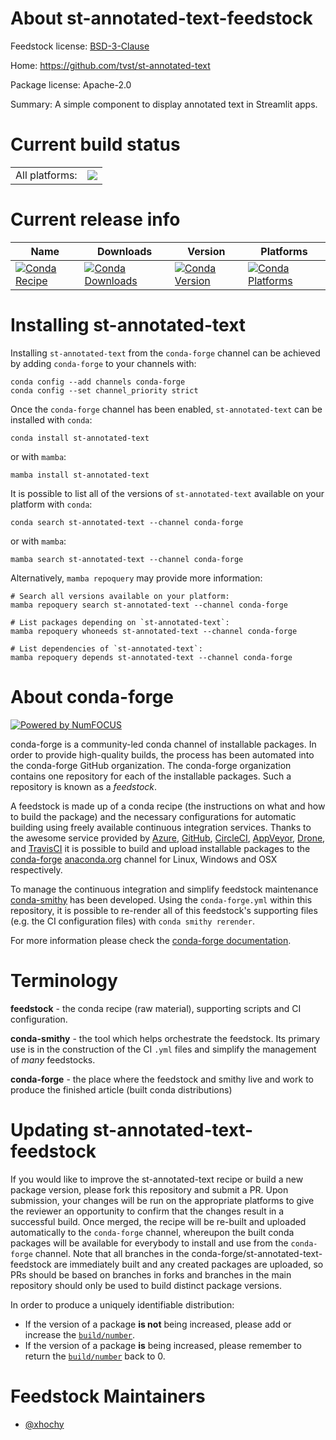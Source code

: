 About st-annotated-text-feedstock
=================================

Feedstock license: [BSD-3-Clause](https://github.com/conda-forge/st-annotated-text-feedstock/blob/main/LICENSE.txt)

Home: https://github.com/tvst/st-annotated-text

Package license: Apache-2.0

Summary: A simple component to display annotated text in Streamlit apps.

Current build status
====================


<table><tr><td>All platforms:</td>
    <td>
      <a href="https://dev.azure.com/conda-forge/feedstock-builds/_build/latest?definitionId=20208&branchName=main">
        <img src="https://dev.azure.com/conda-forge/feedstock-builds/_apis/build/status/st-annotated-text-feedstock?branchName=main">
      </a>
    </td>
  </tr>
</table>

Current release info
====================

| Name | Downloads | Version | Platforms |
| --- | --- | --- | --- |
| [![Conda Recipe](https://img.shields.io/badge/recipe-st--annotated--text-green.svg)](https://anaconda.org/conda-forge/st-annotated-text) | [![Conda Downloads](https://img.shields.io/conda/dn/conda-forge/st-annotated-text.svg)](https://anaconda.org/conda-forge/st-annotated-text) | [![Conda Version](https://img.shields.io/conda/vn/conda-forge/st-annotated-text.svg)](https://anaconda.org/conda-forge/st-annotated-text) | [![Conda Platforms](https://img.shields.io/conda/pn/conda-forge/st-annotated-text.svg)](https://anaconda.org/conda-forge/st-annotated-text) |

Installing st-annotated-text
============================

Installing `st-annotated-text` from the `conda-forge` channel can be achieved by adding `conda-forge` to your channels with:

```
conda config --add channels conda-forge
conda config --set channel_priority strict
```

Once the `conda-forge` channel has been enabled, `st-annotated-text` can be installed with `conda`:

```
conda install st-annotated-text
```

or with `mamba`:

```
mamba install st-annotated-text
```

It is possible to list all of the versions of `st-annotated-text` available on your platform with `conda`:

```
conda search st-annotated-text --channel conda-forge
```

or with `mamba`:

```
mamba search st-annotated-text --channel conda-forge
```

Alternatively, `mamba repoquery` may provide more information:

```
# Search all versions available on your platform:
mamba repoquery search st-annotated-text --channel conda-forge

# List packages depending on `st-annotated-text`:
mamba repoquery whoneeds st-annotated-text --channel conda-forge

# List dependencies of `st-annotated-text`:
mamba repoquery depends st-annotated-text --channel conda-forge
```


About conda-forge
=================

[![Powered by
NumFOCUS](https://img.shields.io/badge/powered%20by-NumFOCUS-orange.svg?style=flat&colorA=E1523D&colorB=007D8A)](https://numfocus.org)

conda-forge is a community-led conda channel of installable packages.
In order to provide high-quality builds, the process has been automated into the
conda-forge GitHub organization. The conda-forge organization contains one repository
for each of the installable packages. Such a repository is known as a *feedstock*.

A feedstock is made up of a conda recipe (the instructions on what and how to build
the package) and the necessary configurations for automatic building using freely
available continuous integration services. Thanks to the awesome service provided by
[Azure](https://azure.microsoft.com/en-us/services/devops/), [GitHub](https://github.com/),
[CircleCI](https://circleci.com/), [AppVeyor](https://www.appveyor.com/),
[Drone](https://cloud.drone.io/welcome), and [TravisCI](https://travis-ci.com/)
it is possible to build and upload installable packages to the
[conda-forge](https://anaconda.org/conda-forge) [anaconda.org](https://anaconda.org/)
channel for Linux, Windows and OSX respectively.

To manage the continuous integration and simplify feedstock maintenance
[conda-smithy](https://github.com/conda-forge/conda-smithy) has been developed.
Using the ``conda-forge.yml`` within this repository, it is possible to re-render all of
this feedstock's supporting files (e.g. the CI configuration files) with ``conda smithy rerender``.

For more information please check the [conda-forge documentation](https://conda-forge.org/docs/).

Terminology
===========

**feedstock** - the conda recipe (raw material), supporting scripts and CI configuration.

**conda-smithy** - the tool which helps orchestrate the feedstock.
                   Its primary use is in the construction of the CI ``.yml`` files
                   and simplify the management of *many* feedstocks.

**conda-forge** - the place where the feedstock and smithy live and work to
                  produce the finished article (built conda distributions)


Updating st-annotated-text-feedstock
====================================

If you would like to improve the st-annotated-text recipe or build a new
package version, please fork this repository and submit a PR. Upon submission,
your changes will be run on the appropriate platforms to give the reviewer an
opportunity to confirm that the changes result in a successful build. Once
merged, the recipe will be re-built and uploaded automatically to the
`conda-forge` channel, whereupon the built conda packages will be available for
everybody to install and use from the `conda-forge` channel.
Note that all branches in the conda-forge/st-annotated-text-feedstock are
immediately built and any created packages are uploaded, so PRs should be based
on branches in forks and branches in the main repository should only be used to
build distinct package versions.

In order to produce a uniquely identifiable distribution:
 * If the version of a package **is not** being increased, please add or increase
   the [``build/number``](https://docs.conda.io/projects/conda-build/en/latest/resources/define-metadata.html#build-number-and-string).
 * If the version of a package **is** being increased, please remember to return
   the [``build/number``](https://docs.conda.io/projects/conda-build/en/latest/resources/define-metadata.html#build-number-and-string)
   back to 0.

Feedstock Maintainers
=====================

* [@xhochy](https://github.com/xhochy/)

